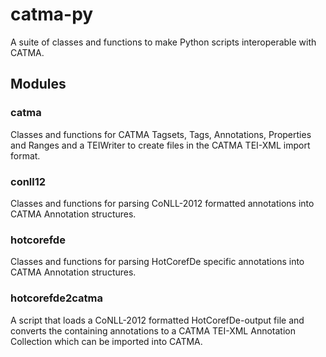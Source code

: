 # catma-py
A suite of classes and functions to make Python scripts interoperable with CATMA.

## Modules

### catma
Classes and functions for CATMA Tagsets, Tags, Annotations, Properties and Ranges and a TEIWriter to create files in the CATMA TEI-XML import format.

### conll12
Classes and functions for parsing CoNLL-2012 formatted annotations into CATMA Annotation structures.

### hotcorefde
Classes and functions for parsing HotCorefDe specific annotations into CATMA Annotation structures.

### hotcorefde2catma
A script that loads a CoNLL-2012 formatted HotCorefDe-output file and converts the containing annotations to a CATMA TEI-XML Annotation Collection which can be imported into CATMA.
